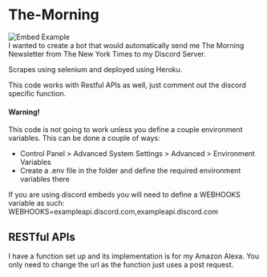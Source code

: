 # The-Morning

![Embed Example](https://cdn.discordapp.com/attachments/869978627649974273/879279803159679006/unknown.png) <br />
I wanted to create a bot that would automatically send me The Morning Newsletter from The New York Times to my Discord Server.

Scrapes using selenium and deployed using Heroku.

This code works with Restful APIs as well, just comment out the discord specific function.

#### Warning!
This code is not going to work unless you define a couple environment variables. This can be done a couple of ways:

- Control Panel > Advanced System Settings > Advanced > Environment Variables
- Create a .env file in the folder and define the required environment variables there  

If you are using discord embeds you will need to define a WEBHOOKS variable as such:
WEBHOOKS=exampleapi.discord.com,exampleapi.discord.com

## RESTful APIs

I have a function set up and its implementation is for my Amazon Alexa. You only need to change the url as the function just uses a post request.
